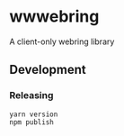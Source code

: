 # wwwebring

A client-only webring library

## Development

### Releasing

```
yarn version
npm publish
```